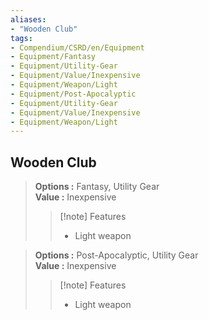 ```yaml
---
aliases:
- "Wooden Club"
tags:
- Compendium/CSRD/en/Equipment
- Equipment/Fantasy
- Equipment/Utility-Gear
- Equipment/Value/Inexpensive
- Equipment/Weapon/Light
- Equipment/Post-Apocalyptic
- Equipment/Utility-Gear
- Equipment/Value/Inexpensive
- Equipment/Weapon/Light
---
```


  
## Wooden Club  
  
>  
> **Options :** Fantasy, Utility Gear  
> **Value :** Inexpensive  
>>[!note] Features  
>> - Light weapon  
  
>  
> **Options :** Post-Apocalyptic, Utility Gear  
> **Value :** Inexpensive  
>>[!note] Features  
>> - Light weapon